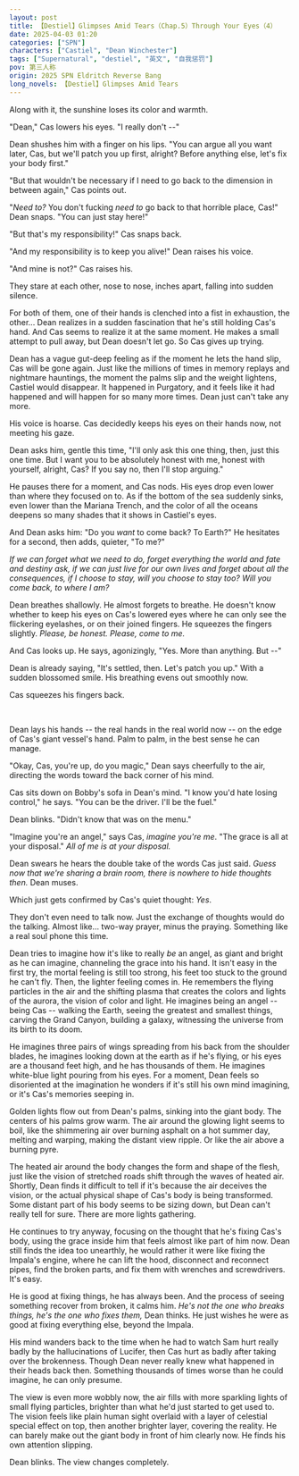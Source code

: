 ```yaml
---
layout: post
title: 【Destiel】Glimpses Amid Tears（Chap.5）Through Your Eyes（4）
date: 2025-04-03 01:20
categories: ["SPN"]
characters: ["Castiel", "Dean Winchester"]
tags: ["Supernatural", "destiel", "英文", "自我惩罚"]
pov: 第三人称
origin: 2025 SPN Eldritch Reverse Bang
long_novels: 【Destiel】Glimpses Amid Tears
---
```


Along with it, the sunshine loses its color and warmth.

"Dean," Cas lowers his eyes. "I really don't --"

Dean shushes him with a finger on his lips. "You can argue all you want later, Cas, but we'll patch you up first, alright? Before anything else, let's fix your body first."

"But that wouldn't be necessary if I need to go back to the dimension in between again," Cas points out.

"*Need to?* You don't fucking *need to* go back to that horrible place, Cas!" Dean snaps. "You can just stay here!"

"But that's my responsibility!" Cas snaps back.

"And my responsibility is to keep you alive!" Dean raises his voice.

"And mine is not?" Cas raises his.

They stare at each other, nose to nose, inches apart, falling into sudden silence.

For both of them, one of their hands is clenched into a fist in exhaustion, the other... Dean realizes in a sudden fascination that he's still holding Cas's hand. And Cas seems to realize it at the same moment. He makes a small attempt to pull away, but Dean doesn't let go. So Cas gives up trying.

Dean has a vague gut-deep feeling as if the moment he lets the hand slip, Cas will be gone again. Just like the millions of times in memory replays and nightmare hauntings, the moment the palms slip and the weight lightens, Castiel would disappear. It happened in Purgatory, and it feels like it had happened and will happen for so many more times. Dean just can't take any more.

His voice is hoarse. Cas decidedly keeps his eyes on their hands now, not meeting his gaze.

Dean asks him, gentle this time, "I'll only ask this one thing, then, just this one time. But I want you to be absolutely honest with me, honest with yourself, alright, Cas? If you say no, then I'll stop arguing."

He pauses there for a moment, and Cas nods. His eyes drop even lower than where they focused on to. As if the bottom of the sea suddenly sinks, even lower than the Mariana Trench, and the color of all the oceans deepens so many shades that it shows in Castiel's eyes.

And Dean asks him: "Do you *want* to come back? To Earth?" He hesitates for a second, then adds, quieter, "To me?"

*If we can forget what we need to do, forget everything the world and fate and destiny ask, if we can just live for our own lives and forget about all the consequences, if I choose to stay, will you choose to stay too? Will you come back, to where I am?*

Dean breathes shallowly. He almost forgets to breathe. He doesn't know whether to keep his eyes on Cas's lowered eyes where he can only see the flickering eyelashes, or on their joined fingers. He squeezes the fingers slightly. *Please, be honest. Please, come to me.*

And Cas looks up. He says, agonizingly, "Yes. More than anything. But --"

Dean is already saying, "It's settled, then. Let's patch you up." With a sudden blossomed smile. His breathing evens out smoothly now.

Cas squeezes his fingers back.

<br>

Dean lays his hands -- the real hands in the real world now -- on the edge of Cas's giant vessel's hand. Palm to palm, in the best sense he can manage.

"Okay, Cas, you're up, do you magic," Dean says cheerfully to the air, directing the words toward the back corner of his mind.

Cas sits down on Bobby's sofa in Dean's mind. "I know you'd hate losing control," he says. "You can be the driver. I'll be the fuel."

Dean blinks. "Didn't know that was on the menu."

"Imagine you're an angel," says Cas, *imagine you're me*. "The grace is all at your disposal." *All of me is at your disposal.*

Dean swears he hears the double take of the words Cas just said. *Guess now that we're sharing a brain room, there is nowhere to hide thoughts then.* Dean muses.

Which just gets confirmed by Cas's quiet thought: *Yes*.

They don't even need to talk now. Just the exchange of thoughts would do the talking. Almost like... two-way prayer, minus the praying. Something like a real soul phone this time.

Dean tries to imagine how it's like to really *be* an angel, as giant and bright as he can imagine, channeling the grace into his hand. It isn't easy in the first try, the mortal feeling is still too strong, his feet too stuck to the ground he can't fly. Then, the lighter feeling comes in. He remembers the flying particles in the air and the shifting plasma that creates the colors and lights of the aurora, the vision of color and light. He imagines being an angel -- being Cas -- walking the Earth, seeing the greatest and smallest things, carving the Grand Canyon, building a galaxy, witnessing the universe from its birth to its doom.

He imagines three pairs of wings spreading from his back from the shoulder blades, he imagines looking down at the earth as if he's flying, or his eyes are a thousand feet high, and he has thousands of them. He imagines white-blue light pouring from his eyes. For a moment, Dean feels so disoriented at the imagination he wonders if it's still his own mind imagining, or it's Cas's memories seeping in.

Golden lights flow out from Dean's palms, sinking into the giant body. The centers of his palms grow warm. The air around the glowing light seems to boil, like the shimmering air over burning asphalt on a hot summer day, melting and warping, making the distant view ripple. Or like the air above a burning pyre.

The heated air around the body changes the form and shape of the flesh, just like the vision of stretched roads shift through the waves of heated air. Shortly, Dean finds it difficult to tell if it's because the air deceives the vision, or the actual physical shape of Cas's body is being transformed. Some distant part of his body seems to be sizing down, but Dean can't really tell for sure. There are more lights gathering.

He continues to try anyway, focusing on the thought that he's fixing Cas's body, using the grace inside him that feels almost like part of him now. Dean still finds the idea too unearthly, he would rather it were like fixing the Impala's engine, where he can lift the hood, disconnect and reconnect pipes, find the broken parts, and fix them with wrenches and screwdrivers. It's easy.

He is good at fixing things, he has always been. And the process of seeing something recover from broken, it calms him. *He's not the one who breaks things, he's the one who fixes them,* Dean thinks. He just wishes he were as good at fixing everything else, beyond the Impala.

His mind wanders back to the time when he had to watch Sam hurt really badly by the hallucinations of Lucifer, then Cas hurt as badly after taking over the brokenness. Though Dean never really knew what happened in their heads back then. Something thousands of times worse than he could imagine, he can only presume.

The view is even more wobbly now, the air fills with more sparkling lights of small flying particles, brighter than what he'd just started to get used to. The vision feels like plain human sight overlaid with a layer of celestial special effect on top, then another brighter layer, covering the reality. He can barely make out the giant body in front of him clearly now. He finds his own attention slipping.

Dean blinks. The view changes completely.
